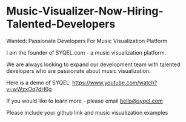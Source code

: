 # Music-Visualizer-Now-Hiring-Talented-Developers
Wanted: Passionate Developers For Music Visualization Platform

I am the founder of SYQEL.com - a music visualization platform.

We are always looking to expand our development team with talented developers who are passionate about music visualization.

Here is a demo of SYQEL: https://www.youtube.com/watch?v=wWzxOq7dH6g

If you would like to learn more - please email hello@syqel.com

Please include your github link and music visualization examples
